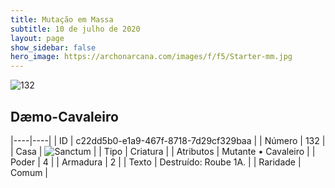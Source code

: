 ```yaml
---
title: Mutação em Massa
subtitle: 10 de julho de 2020
layout: page
show_sidebar: false
hero_image: https://archonarcana.com/images/f/f5/Starter-mm.jpg
---
```


![132](https://cdn.keyforgegame.com/media/card_front/pt/479_132_CV53WG3V8J78_pt.png)

## Dæmo-Cavaleiro

|----|----|
| ID | c22dd5b0-e1a9-467f-8718-7d29cf329baa |
| Número | 132 |
| Casa | ![Sanctum](https://archonarcana.com/images/thumb/c/c7/Sanctum.png/22px-Sanctum.png "Santuário") |
| Tipo | Criatura |
| Atributos | Mutante • Cavaleiro |
| Poder | 4 |
| Armadura | 2 |
| Texto | Destruído: Roube 1A. |
| Raridade | Comum |
